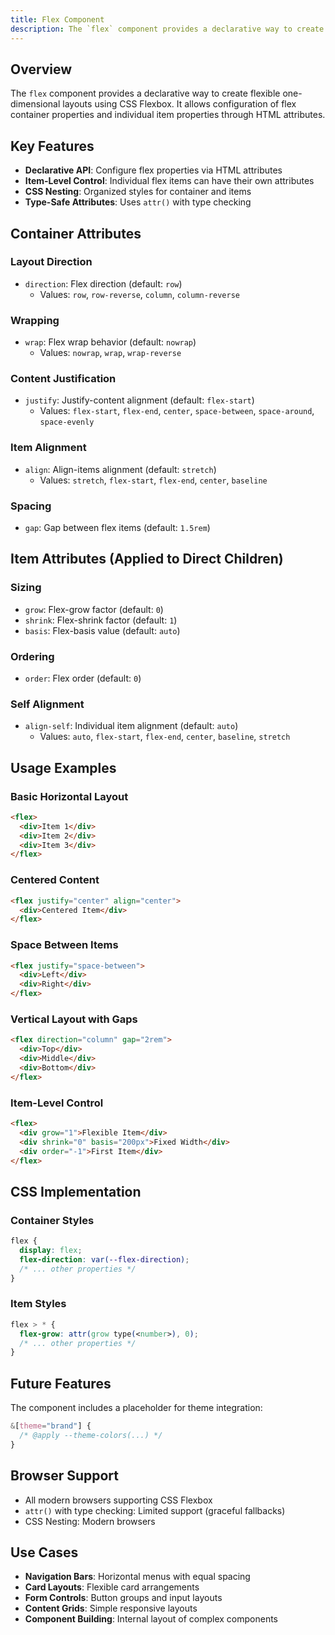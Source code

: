 ```yaml
---
title: Flex Component
description: The `flex` component provides a declarative way to create flexible one-dimensional layouts using CSS Flexbox. It allows configuration of flex container properti
---
```


## Overview
The `flex` component provides a declarative way to create flexible one-dimensional layouts using CSS Flexbox. It allows configuration of flex container properties and individual item properties through HTML attributes.

## Key Features
- **Declarative API**: Configure flex properties via HTML attributes
- **Item-Level Control**: Individual flex items can have their own attributes
- **CSS Nesting**: Organized styles for container and items
- **Type-Safe Attributes**: Uses `attr()` with type checking

## Container Attributes

### Layout Direction
- `direction`: Flex direction (default: `row`)
  - Values: `row`, `row-reverse`, `column`, `column-reverse`

### Wrapping
- `wrap`: Flex wrap behavior (default: `nowrap`)
  - Values: `nowrap`, `wrap`, `wrap-reverse`

### Content Justification
- `justify`: Justify-content alignment (default: `flex-start`)
  - Values: `flex-start`, `flex-end`, `center`, `space-between`, `space-around`, `space-evenly`

### Item Alignment
- `align`: Align-items alignment (default: `stretch`)
  - Values: `stretch`, `flex-start`, `flex-end`, `center`, `baseline`

### Spacing
- `gap`: Gap between flex items (default: `1.5rem`)

## Item Attributes (Applied to Direct Children)

### Sizing
- `grow`: Flex-grow factor (default: `0`)
- `shrink`: Flex-shrink factor (default: `1`)
- `basis`: Flex-basis value (default: `auto`)

### Ordering
- `order`: Flex order (default: `0`)

### Self Alignment
- `align-self`: Individual item alignment (default: `auto`)
  - Values: `auto`, `flex-start`, `flex-end`, `center`, `baseline`, `stretch`

## Usage Examples

### Basic Horizontal Layout
```html
<flex>
  <div>Item 1</div>
  <div>Item 2</div>
  <div>Item 3</div>
</flex>
```

### Centered Content
```html
<flex justify="center" align="center">
  <div>Centered Item</div>
</flex>
```

### Space Between Items
```html
<flex justify="space-between">
  <div>Left</div>
  <div>Right</div>
</flex>
```

### Vertical Layout with Gaps
```html
<flex direction="column" gap="2rem">
  <div>Top</div>
  <div>Middle</div>
  <div>Bottom</div>
</flex>
```

### Item-Level Control
```html
<flex>
  <div grow="1">Flexible Item</div>
  <div shrink="0" basis="200px">Fixed Width</div>
  <div order="-1">First Item</div>
</flex>
```

## CSS Implementation

### Container Styles
```css
flex {
  display: flex;
  flex-direction: var(--flex-direction);
  /* ... other properties */
}
```

### Item Styles
```css
flex > * {
  flex-grow: attr(grow type(<number>), 0);
  /* ... other properties */
}
```

## Future Features
The component includes a placeholder for theme integration:
```css
&[theme="brand"] {
  /* @apply --theme-colors(...) */
}
```

## Browser Support
- All modern browsers supporting CSS Flexbox
- `attr()` with type checking: Limited support (graceful fallbacks)
- CSS Nesting: Modern browsers

## Use Cases
- **Navigation Bars**: Horizontal menus with equal spacing
- **Card Layouts**: Flexible card arrangements
- **Form Controls**: Button groups and input layouts
- **Content Grids**: Simple responsive layouts
- **Component Building**: Internal layout of complex components
